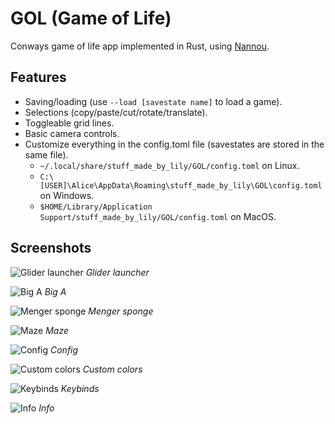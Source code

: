 # GOL (Game of Life)

Conways game of life app implemented in Rust, using [Nannou](https://nannou.cc/).

## Features

- Saving/loading (use `--load [savestate name]` to load a game).
- Selections (copy/paste/cut/rotate/translate).
- Toggleable grid lines.
- Basic camera controls.
- Customize everything in the config.toml file (savestates are stored in the same file).
  - `~/.local/share/stuff_made_by_lily/GOL/config.toml` on Linux.
  - `C:\[USER]\Alice\AppData\Roaming\stuff_made_by_lily\GOL\config.toml` on Windows.
  - `$HOME/Library/Application Support/stuff_made_by_lily/GOL/config.toml` on MacOS.

## Screenshots

![Glider launcher](screenshots/glider-launcher.png)
_Glider launcher_

![Big A](screenshots/big-a.png)
_Big A_

![Menger sponge](screenshots/sponge.png)
_Menger sponge_

![Maze](screenshots/maze.png)
_Maze_

![Config](screenshots/config.png)
_Config_

![Custom colors](screenshots/custom-colors.png)
_Custom colors_

![Keybinds](screenshots/keybinds.png)
_Keybinds_

![Info](screenshots/info.png)
_Info_
